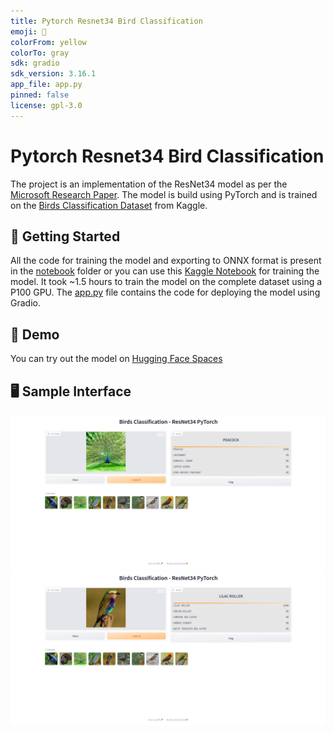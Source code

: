 ```yaml
---
title: Pytorch Resnet34 Bird Classification
emoji: 👀
colorFrom: yellow
colorTo: gray
sdk: gradio
sdk_version: 3.16.1
app_file: app.py
pinned: false
license: gpl-3.0
---
```


# Pytorch Resnet34 Bird Classification

The project is an implementation of the ResNet34 model as per the [Microsoft Research Paper](https://arxiv.org/abs/1512.03385). The model is build using PyTorch and is trained on the [Birds Classification Dataset](https://www.kaggle.com/datasets/gpiosenka/100-bird-species) from Kaggle. 

## 🚀 Getting Started

All the code for training the model and exporting to ONNX format is present in the [notebook](notebooks) folder or you can use this [Kaggle Notebook](https://www.kaggle.com/sushmanthreddy0007/birdie) for training the model. It took ~1.5 hours to train the model on the complete dataset using a P100 GPU. The [app.py](app.py) file contains the code for deploying the model using Gradio.

## 🤗 Demo

You can try out the model on [Hugging Face Spaces](https://huggingface.co/spaces/sushmanth/findbirdie)

## 🖥️ Sample Interface

![Sample Inference](samples/sample1.png)
![Sample Inference](samples/sample2.png)
